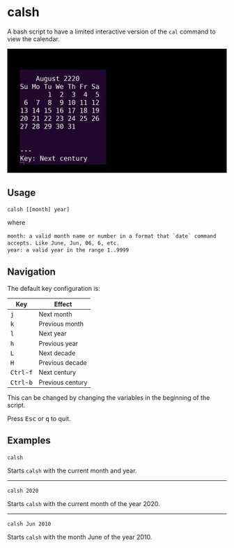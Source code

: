 # calsh

A bash script to have a limited interactive version of the `cal` command to view the calendar.

<p align="center"><img src="https://github.com/ju-sh/calsh/blob/master/screenshots/screenshot.gif?raw=true"/></p>

## Usage

    calsh [[month] year]

where

    month: a valid month name or number in a format that `date` command accepts. Like June, Jun, 06, 6, etc.
    year: a valid year in the range 1..9999

## Navigation

The default key configuration is:

| Key                          | Effect           |
| ---                          | ------           |
| <kbd>j</kbd>                 | Next month       |
| <kbd>k</kbd>                 | Previous month   |
| <kbd>l</kbd>                 | Next year        |
| <kbd>h</kbd>                 | Previous year    |
| <kbd>L</kbd>                 | Next decade      |
| <kbd>H</kbd>                 | Previous decade  |
| <kbd>Ctrl</kbd>-<kbd>f</kbd> | Next century     |
| <kbd>Ctrl</kbd>-<kbd>b</kbd> | Previous century |

This can be changed by changing the variables in the beginning of the script.

Press <kbd>Esc</kbd> or <kbd>q</kbd> to quit.

## Examples

    calsh

Starts `calsh` with the current month and year.

---

    calsh 2020

Starts `calsh` with the current month of the year 2020.

---

    calsh Jun 2010

Starts `calsh` with the month June of the year 2010.
